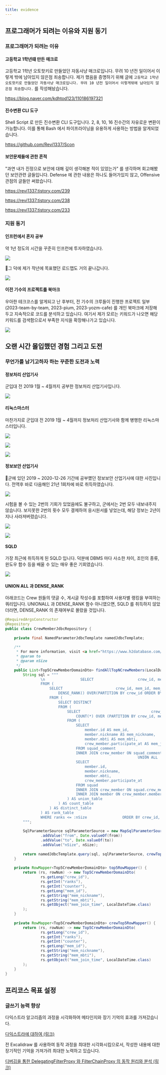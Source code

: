 ```yaml
---
title: evidence
---
```


## 프로그래머가 되려는 이유와 지원 동기
### 프로그래머가 되려는 이유
#### 고등학교 1학년떄 만든 매크로
고등학교 1학년 오토핫키로 만들었던 자동사냥 매크로입니다. 무려 10 년전 일이어서 이렇게 밖에 남아있지 않은점 죄송합니다. 제가 했음을 증명하기 위해 글에 `고등학교 1학년 오토핫키로 만들었던 자동사냥 매크로입니다. 무려 10 년전 일이어서 이렇게밖에 남아있지 않은점 죄송합니다.` 를 작성해놨습니다.

https://blog.naver.com/kdhtod123/110186197321

#### 진수변환 CLI 도구
Shell Script 로 만든 진수변환 CLI 도구입니다. 2, 8, 10, 16 진수간의 자유로운 변환이 가능합니다. 이를 통해 Bash 에서 파이프라이닝을 유용하게 사용하는 방법을 알게되었습니다.

https://github.com/Revi1337/Scon

#### 보안문제들에 관한 흔적
"과연 내가 진정으로 보안에 대해 깊이 생각해본 적이 있었는가" 를 생각하며 회고해봤던 보안관련 글들입니다. Defense 에 관한 내용은 하나도 들어가있지 않고, Offensive 관점의 글들만 써왔습니다.

https://revi1337.tistory.com/239


https://revi1337.tistory.com/238


https://revi1337.tistory.com/233

### 지원 동기
#### 인프런에서 혼자 공부
약 1년 정도의 시간을 꾸준히 인프런에 투자하였습니다.

![](woowa/images/Pasted%20image%2020241011045813.png)


그 덕에 제가 작년에 목표했던 로드맵도 거의 끝나갑니다.

![](woowa/images/Pasted%20image%2020241011050034.png)

#### 이전 기수의 프로젝트를 북마크
우아한 테크코스를 알게되고 난 후부터, 전 기수의 크루들이 진행한 프로젝트 일부(2023-team-by-team, 2023-pium, 2023-yozm-cafe) 를 개인 북마크에 저장해두고 지속적으로 코드를 분석하고 있습니다. 여기서 제가 모르는 키워드가 나오면 해당 키워드를 검색함으로서 부족한 지식을 확장해나가고 있습니다.

![](woowa/images/Pasted%20image%2020241011051134.png)

## 오랜 시간 몰입했던 경험 그리고 도전
### 무언가를 남기고하자 하는 꾸준한 도전과 노력
#### 정보처리 산업기사
군입대 전 2019 1월 ~ 4월까지 공부한 정보처리 산업기사입니다.

![](woowa/images/Pasted%20image%2020241011043304.png)

#### 리눅스마스터
마찬가지로 군입대 전 2019 1월 ~ 4월까지 정보처리 산업기사와 함께 병행한 리눅스마스터입니다.

![](woowa/images/Pasted%20image%2020241010175225.png)

![](woowa/images/Pasted%20image%2020241010175345.png)

![](woowa/images/Pasted%20image%2020241010175510.png)

#### 정보보안 산업기사
군에 있던 2019 ~ 2020-12-26 기간에 공부헀던 정보보안 산업기사에 대한 사진입니다. 전역후 바로 다음해인 21년 1회차에 바로 취득하였습니다.

![](woowa/images/Pasted%20image%2020241010180041.png)


시험을 볼 수 있는 2번의 기회가 있었음에도 불구하고, 군에서는 2번 모두 내보내주지 않습니다. 보지못한 2번의 횟수 모두 결제하여 응시원서를 넣었는데, 해당 정보는 2년이 지나 사라져버렸습니다.

![](woowa/images/Pasted%20image%2020241010180026.png)

![](woowa/images/Pasted%20image%2020241010180156.png)

#### SQLD
가장 최근에 취득하게 된 SQLD 입니다. 덕분에 DBMS 마다 사소한 차이, 조인의 종류, 윈도우 함수 등을 배울 수 있는 매우 좋은 기회였습니다.

![](woowa/images/Pasted%20image%2020241010180636.png)


#### UNION ALL 과 DENSE_RANK
아래코드는 Crew 원들의 댓글 수, 게시글 작성수를 포함하여 사용자별 랭킹을 부여하는 쿼리입니다. UNIONALL 과 DENSE_RANK 함수 아니였으면, SQLD 를 취득하지 않았더라면, DENSE_RANK 의 존재여부로 몰랐을 것입니다.

```java
@RequiredArgsConstructor  
@Repository  
public class CrewMemberJdbcRepository {  
  
    private final NamedParameterJdbcTemplate namedJdbcTemplate;  
  
    /**  
     * For more information, visit <a href="https://www.h2database.com/html/functions-window.html">this link</a>.     * @param from  
     * @param to  
     * @param nSize  
     */  
    public List<Top5CrewMemberDomainDto> findAllTopNCrewMembers(LocalDate from, LocalDate to, Integer nSize) {  
        String sql = """  
                \n                SELECT                    crew_id, mem_id, mem_nickname, mem_mbti, mem_join_time, counter, ranks  
                FROM (  
                    SELECT                        crew_id, mem_id, mem_nickname, mem_mbti, mem_join_time, counter,  
                        DENSE_RANK() OVER(PARTITION BY crew_id ORDER BY counter, mem_join_time) AS ranks  
                    FROM (  
                        SELECT DISTINCT                                crew_id, mem_id, mem_nickname, mem_mbti, mem_join_time, counter  
                        FROM (  
                            SELECT                                crew_id, mem_id, mem_nickname, mem_mbti, mem_join_time,  
                                COUNT(*) OVER (PARTITION BY crew_id, mem_id) AS counter  
                            FROM (  
                                SELECT                                    crew_member.crew_id AS crew_id,  
                                    member.id AS mem_id,  
                                    member.nickname AS mem_nickname,  
                                    member.mbti AS mem_mbti,  
                                    crew_member.participate_at AS mem_join_time  
                                FROM squad_comment  
                                INNER JOIN crew_member ON squad_comment.crew_member_id = crew_member.id AND squad_comment.created_at BETWEEN :from AND :to                                INNER JOIN member ON crew_member.member_id = member.id  
                                                            UNION ALL  
                                SELECT                                    crew_member.crew_id,  
                                    member.id,  
                                    member.nickname,  
                                    member.mbti,  
                                    crew_member.participate_at  
                                FROM squad  
                                INNER JOIN crew_member ON squad.crew_member_id = crew_member.id  
                                INNER JOIN member ON crew_member.member_id = member.id  
                            ) AS union_table  
                        ) AS count_table  
                    ) AS distinct_table  
                ) AS rank_table  
                WHERE ranks <= :nSize                ORDER BY crew_id, ranks  
        """;  
  
        SqlParameterSource sqlParameterSource = new MapSqlParameterSource()  
                .addValue("from", Date.valueOf(from))  
                .addValue("to", Date.valueOf(to))  
                .addValue("nSize", nSize);  
  
        return namedJdbcTemplate.query(sql, sqlParameterSource, crewTop5RowMapper());  
    }  
  
    private RowMapper<Top5CrewMemberDomainDto> top5RowMapper() {  
        return (rs, rowNum) -> new Top5CrewMemberDomainDto(  
                rs.getLong("crew_id"),  
                rs.getInt("ranks"),  
                rs.getInt("counter"),  
                rs.getLong("mem_id"),  
                rs.getString("mem_nickname"),  
                rs.getString("mem_mbti"),  
                rs.getObject("mem_join_time", LocalDateTime.class)  
        );  
    }  
  
    private RowMapper<Top5CrewMemberDomainDto> crewTop5RowMapper() {  
        return (rs, rowNum) -> new Top5CrewMemberDomainDto(  
                rs.getLong("crew_id"),  
                rs.getInt("ranks"),  
                rs.getInt("counter"),  
                rs.getLong("mem_id"),  
                rs.getString("mem_nickname"),  
                rs.getString("mem_mbti"),  
                rs.getObject("mem_join_time", LocalDateTime.class)  
        );  
    }  
}
```


## 프리코스 목표 설정
### 글쓰기 능력 향상
다익스트라 알고리즘의 과정을 시각화하여 메타인지와 장기 기억의 효과를 가져갔습니다.

[다익스트라에 대하여 (링크)](https://revi1337.com/Algorithm/Dijkstra)


전 Excalidraw 를 사용하여 동작 과정을 최대한 시각화시킴으로서, 작성한 내용에 대한 장기적인 기억을 가져가려 최대한 노력하고 있습니다.

[디버깅을 통한 DelegatingFilterProxy 와 FilterChainProxy 의 동작 원리와 분석 (링크)](https://revi1337.tistory.com/253)

